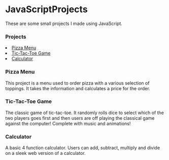 # JavaScriptProjects

<p> These are  some small projects I made  using JavaScript.
  
<h3>Projects</h3>
<li> <a href="https://github.com/micah734/JavaScriptProjects/tree/main/Pizza_Project">Pizza Menu </a>
<li> <a href="https://github.com/micah734/JavaScriptProjects/tree/main/TicTacToe">Tic-Tac-Toe Game</a>
<li> <a href="https://github.com/micah734/JavaScriptProjects/tree/main/calculator">Calculator</a>
  
  
  <h3>Pizza Menu</h3>
  <p>This project is a menu used to order pizza with a various selection of toppings. It takes the information and calculates a price for the order.</p>
  
  <h3>Tic-Tac-Toe Game</h3>
  <p>The classic game of tic-tac-toe. It randomly rolls dice to select which of the two players goes first and then users are off playing the classical game against the computer! Complete with music and animations!</p>
  
  <h3>Calculator</h3>
  <p>A basic 4 function calculator. Users can add, subtract, multiply and divide on a sleek web version of a calculator.</p>
